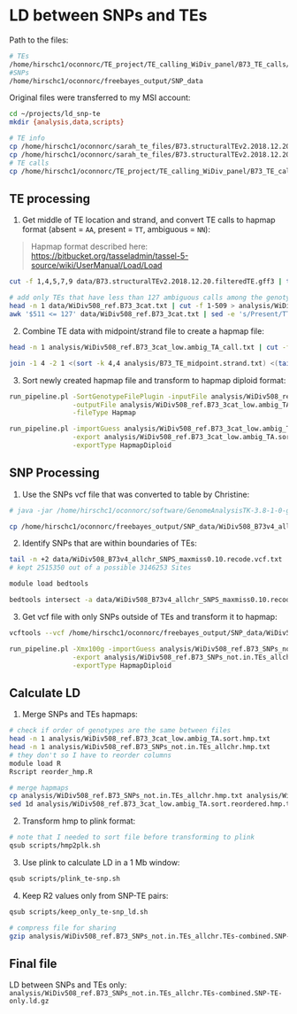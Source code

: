 # LD between SNPs and TEs

Path to the files:

```bash
# TEs
/home/hirschc1/oconnorc/TE_project/TE_calling_WiDiv_panel/B73_TE_calls/SNP_TE_LD_files
#SNPs
/home/hirschc1/oconnorc/freebayes_output/SNP_data
```

Original files were transferred to my MSI account:

```bash
cd ~/projects/ld_snp-te
mkdir {analysis,data,scripts}

# TE info
cp /home/hirschc1/oconnorc/sarah_te_files/B73.structuralTEv2.2018.12.20.filteredTE.gff3 data/
cp /home/hirschc1/oconnorc/sarah_te_files/B73.structuralTEv2.2018.12.20.filteredTE_start.in_10bp_rem.nocallTEs.gff3 data/
# TE calls
cp /home/hirschc1/oconnorc/TE_project/TE_calling_WiDiv_panel/B73_TE_calls/WiDiv508_ref.B73_3cat.txt data/
```



## TE processing

1. Get middle of TE location and strand, and convert TE calls to hapmap format (absent = `AA`, present = `TT`, ambiguous = `NN`):

> Hapmap format described here: https://bitbucket.org/tasseladmin/tassel-5-source/wiki/UserManual/Load/Load

```bash
cut -f 1,4,5,7,9 data/B73.structuralTEv2.2018.12.20.filteredTE.gff3 | tr "=" "\t" | tr ";" "\t" | join -1 6 -2 1 <(sort -k 6,6 -) <(cut -f 9 data/B73.structuralTEv2.2018.12.20.filteredTE_start.in_10bp_rem.nocallTEs.gff3 | sort -k 1,1) | tr " " "\t" | awk '{TEmid=int(($3+$4)/2); print $2"\t"TEmid"\t"$5"\t"$1"\t"$3"\t"$4}' | awk '{if ($3 == ".") print $1"\t"$2"\t+\t"$4"\t"$5"\t"$6"\t"; else print $0}' > analysis/B73_TE_midpoint.strand.txt

# add only TEs that have less than 127 ambiguous calls among the genotypes
head -n 1 data/WiDiv508_ref.B73_3cat.txt | cut -f 1-509 > analysis/WiDiv508_ref.B73_3cat_low.ambig_TA_call.txt
awk '$511 <= 127' data/WiDiv508_ref.B73_3cat.txt | sed -e 's/Present/TT/g' | sed -e 's/Absent/AA/g' | sed -e 's/ambiguous/NN/g' | cut -f 1-509 >> analysis/WiDiv508_ref.B73_3cat_low.ambig_TA_call.txt
```

2. Combine TE data with midpoint/strand file to create a hapmap file:

```bash
head -n 1 analysis/WiDiv508_ref.B73_3cat_low.ambig_TA_call.txt | cut -f 2-509 | awk '{print "rs#\talleles\tchrom\tpos\tstrand\tassembly#\tcenter\tprotLSID\tassayLSID\tpanelLSID\tQCcode\t"$0}' > analysis/WiDiv508_ref.B73_3cat_low.ambig_TA.hmp.txt

join -1 4 -2 1 <(sort -k 4,4 analysis/B73_TE_midpoint.strand.txt) <(tail -n +2 analysis/WiDiv508_ref.B73_3cat_low.ambig_TA_call.txt | sort -k 1,1) | tr " " "\t" | awk '{print $1"\tT\/A\t"$2"\t"$3"\t"$4"\tB73v4\tNA\tNA\tNA\tNA\tNA\t"$0}' | cut -f 1-11,18-526 | grep -v "     B73V4" | sort -k 3,3n -k 4,4n >> analysis/WiDiv508_ref.B73_3cat_low.ambig_TA.hmp.txt
```

3. Sort newly created hapmap file and transform to hapmap diploid format:

```bash
run_pipeline.pl -SortGenotypeFilePlugin -inputFile analysis/WiDiv508_ref.B73_3cat_low.ambig_TA.hmp.txt \
                -outputFile analysis/WiDiv508_ref.B73_3cat_low.ambig_TA.sort.hmp.txt \
                -fileType Hapmap

run_pipeline.pl -importGuess analysis/WiDiv508_ref.B73_3cat_low.ambig_TA.sort.hmp.txt \
                -export analysis/WiDiv508_ref.B73_3cat_low.ambig_TA.sort.hmp.txt \
                -exportType HapmapDiploid
```



## SNP Processing

1. Use the SNPs vcf file that was converted to table by Christine:

```bash
# java -jar /home/hirschc1/oconnorc/software/GenomeAnalysisTK-3.8-1-0-gf15c1c3ef/GenomeAnalysisTK.jar -T VariantsToTable -V WiDiv508_B73v4_allchr_SNPS_maxmiss0.10.recode.vcf -F CHROM -F POS -GF GT -R ~/maize_refs/B73_chr1-10.fasta -o  WiDiv508_B73v4_allchr_SNPS_maxmiss0.10.recode.vcf.txt

cp /home/hirschc1/oconnorc/freebayes_output/SNP_data/WiDiv508_B73v4_allchr_SNPS_maxmiss0.10.recode.vcf.txt data/
```

2. Identify SNPs that are within boundaries of TEs:

```bash
tail -n +2 data/WiDiv508_B73v4_allchr_SNPS_maxmiss0.10.recode.vcf.txt | awk '{print $1"\t"$2"\t"$2}' > data/WiDiv508_B73v4_allchr_SNPS_maxmiss0.10.recode.vcf.bed
# kept 2515350 out of a possible 3146253 Sites

module load bedtools

bedtools intersect -a data/WiDiv508_B73v4_allchr_SNPS_maxmiss0.10.recode.vcf.bed -b data/B73.structuralTEv2.2018.12.20.filteredTE.gff3 -v -wa | cut -f 1-2 > analysis/WiDiv508_B73v4_allchr_SNPs_notinTEs.txt
```

3. Get vcf file with only SNPs outside of TEs and transform it to hapmap:

```bash
vcftools --vcf /home/hirschc1/oconnorc/freebayes_output/SNP_data/WiDiv508_B73v4_allchr_SNPS_maxmiss0.10.recode.vcf --out analysis/WiDiv508_ref.B73_SNPs_not.in.TEs_allchr --positions analysis/WiDiv508_B73v4_allchr_SNPs_notinTEs.txt --recode --recode-INFO-all

run_pipeline.pl -Xmx100g -importGuess analysis/WiDiv508_ref.B73_SNPs_not.in.TEs_allchr.recode.vcf \
                -export analysis/WiDiv508_ref.B73_SNPs_not.in.TEs_allchr.hmp.txt \
                -exportType HapmapDiploid
```



## Calculate LD

1. Merge SNPs and TEs hapmaps:

```bash
# check if order of genotypes are the same between files
head -n 1 analysis/WiDiv508_ref.B73_3cat_low.ambig_TA.sort.hmp.txt
head -n 1 analysis/WiDiv508_ref.B73_SNPs_not.in.TEs_allchr.hmp.txt
# they don't so I have to reorder columns
module load R
Rscript reorder_hmp.R

# merge hapmaps
cp analysis/WiDiv508_ref.B73_SNPs_not.in.TEs_allchr.hmp.txt analysis/WiDiv508_ref.B73_SNPs_not.in.TEs_allchr.TEs-combined.hmp.txt
sed 1d analysis/WiDiv508_ref.B73_3cat_low.ambig_TA.sort.reordered.hmp.txt >> analysis/WiDiv508_ref.B73_SNPs_not.in.TEs_allchr.TEs-combined.hmp.txt
```

2. Transform hmp to plink format:

```bash
# note that I needed to sort file before transforming to plink
qsub scripts/hmp2plk.sh
```

3. Use plink to calculate LD in a 1 Mb window:

```bash
qsub scripts/plink_te-snp.sh
```

4. Keep R2 values only from SNP-TE pairs:

```bash
qsub scripts/keep_only_te-snp_ld.sh

# compress file for sharing
gzip analysis/WiDiv508_ref.B73_SNPs_not.in.TEs_allchr.TEs-combined.SNP-TE-only.ld
```



## Final file

LD between SNPs and TEs only: `analysis/WiDiv508_ref.B73_SNPs_not.in.TEs_allchr.TEs-combined.SNP-TE-only.ld.gz`
